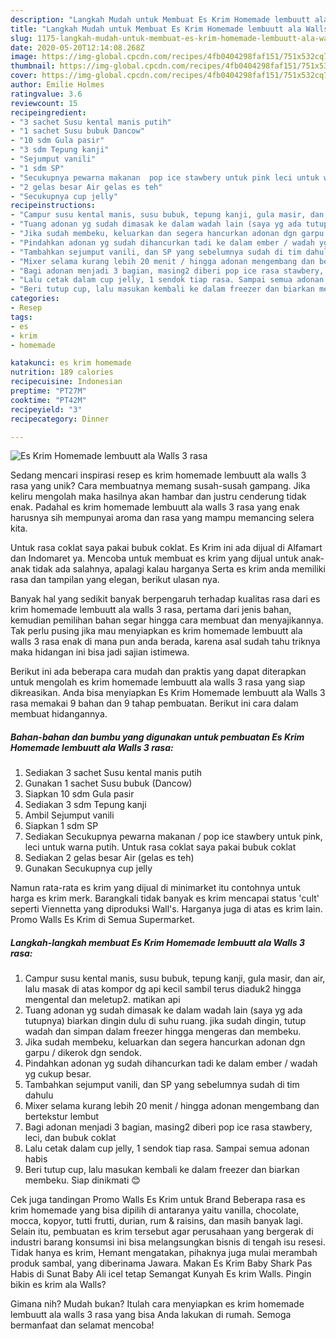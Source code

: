 ```yaml
---
description: "Langkah Mudah untuk Membuat Es Krim Homemade lembuutt ala Walls 3 rasa, Sempurna"
title: "Langkah Mudah untuk Membuat Es Krim Homemade lembuutt ala Walls 3 rasa, Sempurna"
slug: 1175-langkah-mudah-untuk-membuat-es-krim-homemade-lembuutt-ala-walls-3-rasa-sempurna
date: 2020-05-20T12:14:08.268Z
image: https://img-global.cpcdn.com/recipes/4fb0404298faf151/751x532cq70/es-krim-homemade-lembuutt-ala-walls-3-rasa-foto-resep-utama.jpg
thumbnail: https://img-global.cpcdn.com/recipes/4fb0404298faf151/751x532cq70/es-krim-homemade-lembuutt-ala-walls-3-rasa-foto-resep-utama.jpg
cover: https://img-global.cpcdn.com/recipes/4fb0404298faf151/751x532cq70/es-krim-homemade-lembuutt-ala-walls-3-rasa-foto-resep-utama.jpg
author: Emilie Holmes
ratingvalue: 3.6
reviewcount: 15
recipeingredient:
- "3 sachet Susu kental manis putih"
- "1 sachet Susu bubuk Dancow"
- "10 sdm Gula pasir"
- "3 sdm Tepung kanji"
- "Sejumput vanili"
- "1 sdm SP"
- "Secukupnya pewarna makanan  pop ice stawbery untuk pink leci untuk warna putih Untuk rasa coklat saya pakai bubuk coklat"
- "2 gelas besar Air gelas es teh"
- "Secukupnya cup jelly"
recipeinstructions:
- "Campur susu kental manis, susu bubuk, tepung kanji, gula masir, dan air, lalu masak di atas kompor dg api kecil sambil terus diaduk2 hingga mengental dan meletup2. matikan api"
- "Tuang adonan yg sudah dimasak ke dalam wadah lain (saya yg ada tutupnya) biarkan dingin dulu di suhu ruang. jika sudah dingin, tutup wadah dan simpan dalam freezer hingga mengeras dan membeku."
- "Jika sudah membeku, keluarkan dan segera hancurkan adonan dgn garpu / dikerok dgn sendok."
- "Pindahkan adonan yg sudah dihancurkan tadi ke dalam ember / wadah yg cukup besar."
- "Tambahkan sejumput vanili, dan SP yang sebelumnya sudah di tim dahulu"
- "Mixer selama kurang lebih 20 menit / hingga adonan mengembang dan bertekstur lembut"
- "Bagi adonan menjadi 3 bagian, masing2 diberi pop ice rasa stawbery, leci, dan bubuk coklat"
- "Lalu cetak dalam cup jelly, 1 sendok tiap rasa. Sampai semua adonan habis"
- "Beri tutup cup, lalu masukan kembali ke dalam freezer dan biarkan membeku. Siap dinikmati 😊"
categories:
- Resep
tags:
- es
- krim
- homemade

katakunci: es krim homemade 
nutrition: 189 calories
recipecuisine: Indonesian
preptime: "PT27M"
cooktime: "PT42M"
recipeyield: "3"
recipecategory: Dinner

---
```



![Es Krim Homemade lembuutt ala Walls 3 rasa](https://img-global.cpcdn.com/recipes/4fb0404298faf151/751x532cq70/es-krim-homemade-lembuutt-ala-walls-3-rasa-foto-resep-utama.jpg)

Sedang mencari inspirasi resep es krim homemade lembuutt ala walls 3 rasa yang unik? Cara membuatnya memang susah-susah gampang. Jika keliru mengolah maka hasilnya akan hambar dan justru cenderung tidak enak. Padahal es krim homemade lembuutt ala walls 3 rasa yang enak harusnya sih mempunyai aroma dan rasa yang mampu memancing selera kita.

Untuk rasa coklat saya pakai bubuk coklat. Es Krim ini ada dijual di Alfamart dan Indomaret ya. Mencoba untuk membuat es krim yang dijual untuk anak-anak tidak ada salahnya, apalagi kalau harganya Serta es krim anda memiliki rasa dan tampilan yang elegan, berikut ulasan nya.

Banyak hal yang sedikit banyak berpengaruh terhadap kualitas rasa dari es krim homemade lembuutt ala walls 3 rasa, pertama dari jenis bahan, kemudian pemilihan bahan segar hingga cara membuat dan menyajikannya. Tak perlu pusing jika mau menyiapkan es krim homemade lembuutt ala walls 3 rasa enak di mana pun anda berada, karena asal sudah tahu triknya maka hidangan ini bisa jadi sajian istimewa.


Berikut ini ada beberapa cara mudah dan praktis yang dapat diterapkan untuk mengolah es krim homemade lembuutt ala walls 3 rasa yang siap dikreasikan. Anda bisa menyiapkan Es Krim Homemade lembuutt ala Walls 3 rasa memakai 9 bahan dan 9 tahap pembuatan. Berikut ini cara dalam membuat hidangannya.

<!--inarticleads1-->

##### Bahan-bahan dan bumbu yang digunakan untuk pembuatan Es Krim Homemade lembuutt ala Walls 3 rasa:

1. Sediakan 3 sachet Susu kental manis putih
1. Gunakan 1 sachet Susu bubuk (Dancow)
1. Siapkan 10 sdm Gula pasir
1. Sediakan 3 sdm Tepung kanji
1. Ambil Sejumput vanili
1. Siapkan 1 sdm SP
1. Sediakan Secukupnya pewarna makanan / pop ice stawbery untuk pink, leci untuk warna putih. Untuk rasa coklat saya pakai bubuk coklat
1. Sediakan 2 gelas besar Air (gelas es teh)
1. Gunakan Secukupnya cup jelly


Namun rata-rata es krim yang dijual di minimarket itu contohnya untuk harga es krim merk. Barangkali tidak banyak es krim mencapai status &#39;cult&#39; seperti Viennetta yang diproduksi Wall&#39;s. Harganya juga di atas es krim lain. Promo Walls Es Krim di Semua Supermarket. 

<!--inarticleads2-->

##### Langkah-langkah membuat Es Krim Homemade lembuutt ala Walls 3 rasa:

1. Campur susu kental manis, susu bubuk, tepung kanji, gula masir, dan air, lalu masak di atas kompor dg api kecil sambil terus diaduk2 hingga mengental dan meletup2. matikan api
1. Tuang adonan yg sudah dimasak ke dalam wadah lain (saya yg ada tutupnya) biarkan dingin dulu di suhu ruang. jika sudah dingin, tutup wadah dan simpan dalam freezer hingga mengeras dan membeku.
1. Jika sudah membeku, keluarkan dan segera hancurkan adonan dgn garpu / dikerok dgn sendok.
1. Pindahkan adonan yg sudah dihancurkan tadi ke dalam ember / wadah yg cukup besar.
1. Tambahkan sejumput vanili, dan SP yang sebelumnya sudah di tim dahulu
1. Mixer selama kurang lebih 20 menit / hingga adonan mengembang dan bertekstur lembut
1. Bagi adonan menjadi 3 bagian, masing2 diberi pop ice rasa stawbery, leci, dan bubuk coklat
1. Lalu cetak dalam cup jelly, 1 sendok tiap rasa. Sampai semua adonan habis
1. Beri tutup cup, lalu masukan kembali ke dalam freezer dan biarkan membeku. Siap dinikmati 😊


Cek juga tandingan Promo Walls Es Krim untuk Brand Beberapa rasa es krim homemade yang bisa dipilih di antaranya yaitu vanilla, chocolate, mocca, kopyor, tutti frutti, durian, rum &amp; raisins, dan masih banyak lagi. Selain itu, pembuatan es krim tersebut agar perusahaan yang bergerak di industri barang konsumsi ini bisa melangsungkan bisnis di tengah isu resesi. Tidak hanya es krim, Hemant mengatakan, pihaknya juga mulai merambah produk sambal, yang diberinama Jawara. Makan Es Krim Baby Shark Pas Habis di Sunat Baby Ali icel tetap Semangat Kunyah Es krim Walls. Pingin bikin es krim ala Walls? 

Gimana nih? Mudah bukan? Itulah cara menyiapkan es krim homemade lembuutt ala walls 3 rasa yang bisa Anda lakukan di rumah. Semoga bermanfaat dan selamat mencoba!
